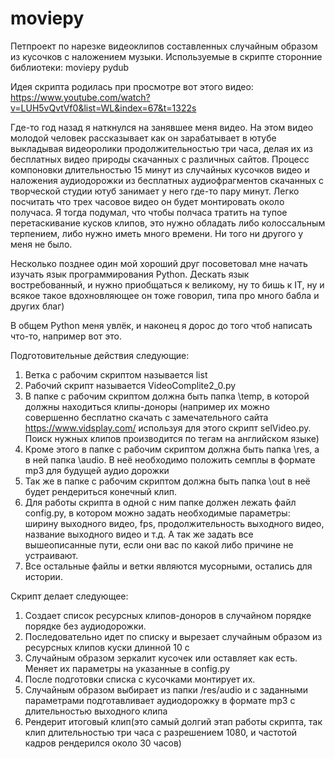 # moviepy

Петпроект по нарезке видеоклипов составленных случайным образом из кусочков с наложением музыки.
Используемые в скрипте сторонние библиотеки: 
moviepy
pydub




Идея скрипта родилась при просмотре вот этого видео: https://www.youtube.com/watch?v=LUH5vQvtVf0&list=WL&index=67&t=1322s

Где-то год назад я наткнулся на занявшее меня видео. На этом видео молодой человек рассказывает как он зарабатывает в ютубе выкладывая видеоролики продолжительностью три часа, делая их из бесплатных видео природы скачанных с различных сайтов. Процесс компоновки длительностью 15 минут из случайных кусочков видео и наложения аудиодорожки из бесплатных аудиофрагментов скачанных с творческой студии ютуб занимает  у него где-то пару минут. Легко посчитать что  трех часовое видео он будет монтировать около получаса. Я тогда подумал, что чтобы полчаса тратить на тупое перетаскивание кусков клипов, это нужно обладать либо колоссальным терпением, либо нужно иметь много времени. Ни того ни другого у меня не было. 

Несколько позднее один мой хороший друг посоветовал мне начать изучать язык программирования Python. Дескать язык востребованный, и нужно приобщаться к великому, ну то бишь к IT, ну и всякое такое вдохновляющее он тоже говорил, типа про много бабла и других благ)

В общем Python меня увлёк, и наконец я дорос до того чтоб написать что-то, например вот это.

Подготовительные действия следующие:
1) Ветка с рабочим скриптом называется list
2) Рабочий скрипт называется VideoComplite2_0.py
3) В папке с рабочим скриптом должна быть папка \temp, в которой должны находиться клипы-доноры (например их можно совершенно бесплатно скачать с замечательного сайта https://www.vidsplay.com/ используя для этого скрипт selVideo.py. Поиск нужных клипов производится по тегам на английском языке)
4) Кроме этого в папке с рабочим скриптом должна быть папка \res, а в ней папка \audio. В неё необходимо положить семплы в формате mp3 для будущей аудио дорожки
5) Так же в папке с рабочим скриптом должна быть папка \out в неё будет рендериться конечный клип.
6) Для работы скрипта в одной с ним папке должен лежать файл config.py, в котором можно задать необходимые параметры: ширину выходного видео, fps, продолжительность выходного видео, название выходного видео и т.д. А так же задать все вышеописанные пути, если они вас по какой либо причине не устраивают.
7) Все остальные файлы и ветки являются мусорными, остались для истории.

Скрипт делает следующее:
1) Создает список ресурсных клипов-доноров в случайном порядке порядке без аудиодорожки.
2) Последовательно идет по списку и вырезает случайным образом из ресурсных клипов куски длинной 10 с
3) Случайным образом зеркалит кусочек или оставляет как есть. Меняет их параметры на указанные в config.py
4) После подготовки списка с кусочками монтирует их.
5) Случайным образом выбирает из папки /res/audio и с заданными параметрами подготавливает аудиодорожку в формате mp3 с длительностью выходного клипа
6) Рендерит итоговый клип(это самый долгий этап работы скрипта, так клип длительностью три часа с разрешением 1080, и частотой кадров рендерился около 30 часов)
